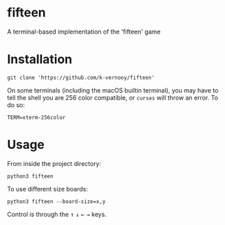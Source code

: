 # fifteen
A terminal-based implementation of the 'fifteen' game

# Installation
```
git clone 'https://github.com/k-vernooy/fifteen'
```
On some terminals (including the macOS builtin terminal), you may have to tell the shell you are 256 color compatible, or `curses` will throw an error. To do so:
```
TERM=xterm-256color
```

# Usage

From inside the project directory:
```
python3 fifteen
```

To use different size boards:

```
python3 fifteen --board-size=x,y
```
Control is through the <kbd>↑</kbd> <kbd>↓</kbd> <kbd>←</kbd> <kbd>→</kbd> keys.
